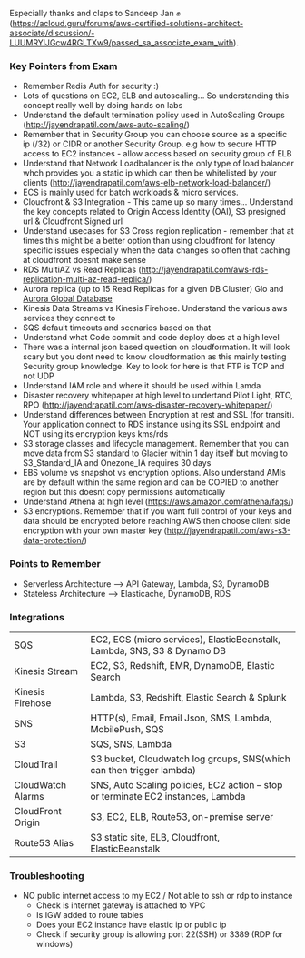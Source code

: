 Especially thanks and claps to Sandeep Jan ✊ (https://acloud.guru/forums/aws-certified-solutions-architect-associate/discussion/-LUUMRYlJGcw4RGLTXw9/passed_sa_associate_exam_with).

### Key Pointers from Exam

- Remember Redis Auth for security :)
- Lots of questions on EC2, ELB and autoscaling... So understanding this concept really well by doing hands on labs
- Understand the default termination policy used in AutoScaling Groups (http://jayendrapatil.com/aws-auto-scaling/)
- Remember that in Security Group you can choose source as a specific ip (/32) or CIDR or another Security Group. e.g how to secure HTTP access to EC2 instances - allow access based on security group of ELB
- Understand that Network Loadbalancer is the only type of load balancer whch provides you a static ip which can then be whitelisted by your clients (http://jayendrapatil.com/aws-elb-network-load-balancer/)
- ECS is mainly used for batch workloads & micro services.
- Cloudfront & S3 Integration - This came up so many times... Understand the key concepts related to Origin Access Identity (OAI), S3 presigned url & Cloudfront Signed url
- Understand usecases for S3 Cross region replication - remember that at times this might be a better option than using cloudfront for latency specific issues especially when the data changes so often that caching at cloudfront doesnt make sense
- RDS MultiAZ vs Read Replicas (http://jayendrapatil.com/aws-rds-replication-multi-az-read-replica/)
- Aurora replica (up to 15 Read Replicas for a given DB Cluster) Glo and [Aurora Global Database](https://docs.aws.amazon.com/AmazonRDS/latest/AuroraUserGuide/aurora-global-database.html)
- Kinesis Data Streams vs Kinesis Firehose. Understand the various aws services they connect to
- SQS default timeouts and scenarios based on that
- Understand what Code commit and code deploy does at a high level
- There was a internal json based question on cloudformation. It will look scary but you dont need to know cloudformation as this mainly testing Security group knowledge. Key to look for here is that FTP is TCP and not UDP
- Understand IAM role and where it should be used within Lamda
- Disaster recovery whitepaper at high level to undertand Pilot Light, RTO, RPO (http://jayendrapatil.com/aws-disaster-recovery-whitepaper/)
- Understand differences between Encryption at rest and SSL (for transit). Your application connect to RDS instance using its SSL endpoint and NOT using its encryption keys kms/rds
- S3 storage classes and lifecycle management. Remember that you can move data from S3 standard to Glacier within 1 day itself but moving to S3_Standard_IA and Onezone_IA requires 30 days
- EBS volume vs snapshot vs encryption options. Also understand AMIs are by default within the same region and can be COPIED to another region but this doesnt copy permissions automatically
- Understand Athena at high level (https://aws.amazon.com/athena/faqs/)
- S3 encryptions. Remember that if you want full control of your keys and data should be encrypted before reaching AWS then choose client side encryption with your own master key (http://jayendrapatil.com/aws-s3-data-protection/)

### Points to Remember

- Serverless Architecture --> API Gateway, Lambda, S3, DynamoDB
- Stateless Architecture  --> Elasticache, DynamoDB, RDS

### Integrations

|   |   |
|---|---|
| SQS  | EC2, ECS (micro services), ElasticBeanstalk, Lambda, SNS, S3 & Dynamo DB  |
|  Kinesis Stream  |  EC2, S3, Redshift, EMR, DynamoDB, Elastic Search |
| Kinesis Firehose  | Lambda, S3, Redshift, Elastic Search & Splunk  |
| SNS  | HTTP(s), Email, Email Json, SMS, Lambda, MobilePush, SQS  |
| S3  |  SQS, SNS, Lambda |
| CloudTrail  |  S3 bucket, Cloudwatch log groups, SNS(which can then trigger lambda) |
| CloudWatch Alarms  |  SNS, Auto Scaling policies, EC2 action – stop or terminate EC2 instances, Lambda |
| CloudFront Origin  |  S3, EC2, ELB, Route53, on-premise server |
| Route53 Alias  |  S3 static site, ELB, Cloudfront, ElasticBeanstalk |


### Troubleshooting
- NO public internet access to my EC2 / Not able to ssh or rdp to instance
  - Check is internet gateway is attached to VPC
  - Is IGW added to route tables
  - Does your EC2 instance have elastic ip or public ip
  - Check if security group is allowing port 22(SSH) or 3389 (RDP for windows)
